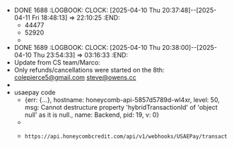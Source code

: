 - DONE 1688
  :LOGBOOK:
  CLOCK: [2025-04-10 Thu 20:37:48]--[2025-04-11 Fri 18:48:13] =>  22:10:25
  :END:
	- 44477
	- 52920
	-
- DONE 1689
  :LOGBOOK:
  CLOCK: [2025-04-10 Thu 20:38:00]--[2025-04-10 Thu 23:54:33] =>  03:16:33
  :END:
- Update from CS team/Marco:
- Only refunds/cancellations were started on the 8th: colepierce5@gmail.com
  steve@owens.cc
-
- usaepay code
	- {err: {…}, hostname: honeycomb-api-5857d5789d-wl4xr, level: 50, msg: Cannot destructure property 'hybridTransactionId' of 'object null' as it is null., name: Backend, pid: 19, v: 0}
	-
	- ```apl
	  https://api.honeycombcredit.com/api/v1/webhooks/USAEPay/transactionSaleVoid
	  ```